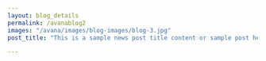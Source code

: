 ```yaml
---
layout: blog_details
permalink: /avanablog2
images: "/avana/images/blog-images/blog-3.jpg"
post_title: "This is a sample news post title content or sample post heading."

---
```

